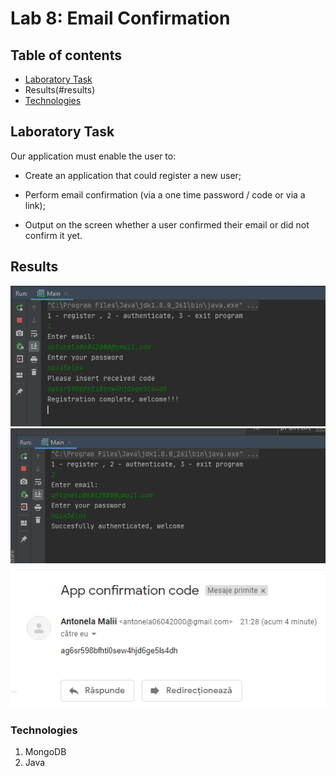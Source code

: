 # Lab 8: Email Confirmation

## Table of contents
* [Laboratory Task](#lab-tasks)
* Results(#results)
* [Technologies](#technologies)


## Laboratory Task
Our  application must enable the user to:

* Create an application that could register a new user;

* Perform email confirmation (via a one time password / code or via a link);

* Output on the screen whether a user confirmed their email or did not confirm it yet.



## Results

![](./sc1.png)
![](./sc2.png)
![](./sc3.png)


### Technologies
1. MongoDB 
2. Java


